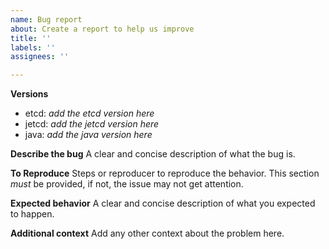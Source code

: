 ```yaml
---
name: Bug report
about: Create a report to help us improve
title: ''
labels: ''
assignees: ''

---
```

**Versions**
- etcd: _add the etcd version here_
- jetcd: _add the jetcd version here_
- java: _add the java version here_

**Describe the bug**
A clear and concise description of what the bug is.

**To Reproduce**
Steps or reproducer to reproduce the behavior.
This section *must* be provided, if not, the issue may not get attention.

**Expected behavior**
A clear and concise description of what you expected to happen.

**Additional context**
Add any other context about the problem here.

